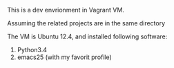 This is a dev envrionment in Vagrant VM. 

Assuming the related projects are in the same directory

The VM is Ubuntu 12.4, and installed following software:
1. Python3.4
2. emacs25 (with my favorit profile)